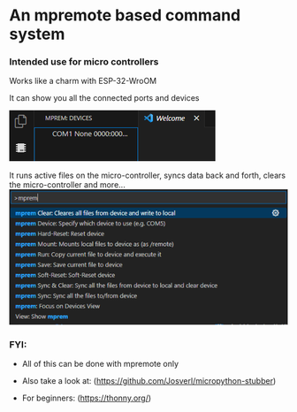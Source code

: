 # An mpremote based command system

### Intended use for micro controllers

Works like a charm with ESP-32-WroOM

It can show you all the connected ports and devices

![Show device list](resources/devices.png)

It runs active files on the micro-controller, syncs data back and forth, 
clears the micro-controller and more...
![Show command list](resources/commands.png)

### FYI:
- All of this can be done with mpremote only

- Also take a look at: (https://github.com/Josverl/micropython-stubber)

- For beginners: (https://thonny.org/)